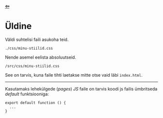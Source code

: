 ### [⇦](../main.md)

# **Üldine**

Väldi suhtelisi faili asukoha teid.

    ./css/minu-stiilid.css

Nende asemel eelista absoluutseid.

    /src/css/minu-stiilid.css

See on tarvis, kuna faile tihti laetakse mitte otse vaid läbi <code>index.html</code>.

---

Kasutamaks lehekülgede (_pages_) _JS_ faile on tarvis koodi js failis ümbritseda _default_ funktsiooniga:

```
export default function () {
  ...
}
```

